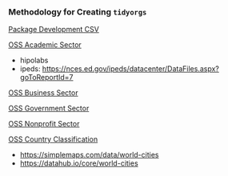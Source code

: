 
### Methodology for Creating `tidyorgs`

[Package Development CSV](https://docs.google.com/spreadsheets/d/1zhqUYRuQg97WCycyfMiNmMpr00Ke_bZ9G2BYpl3PYTw/edit#gid=1497511867)

[OSS Academic Sector]()

- hipolabs 
- ipeds: https://nces.ed.gov/ipeds/datacenter/DataFiles.aspx?goToReportId=7 

[OSS Business Sector]()

[OSS Government Sector](https://docs.google.com/document/d/1UJ2cI-C7pBk1Wx-7lLktIeLlvCnhkVcj7z-cGMh6lH8/edit)

[OSS Nonprofit Sector]()

[OSS Country Classification]()
 - https://simplemaps.com/data/world-cities
 - https://datahub.io/core/world-cities